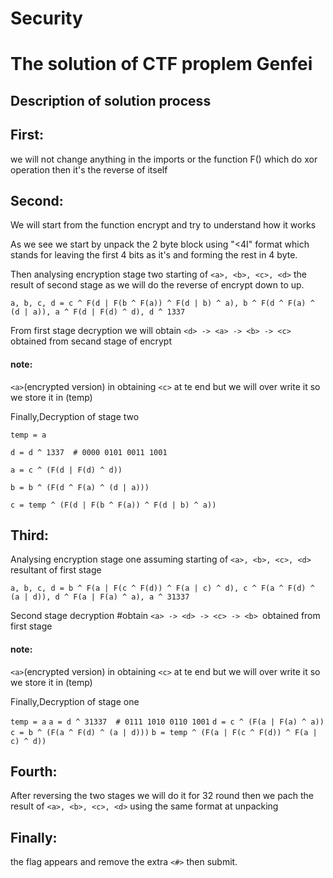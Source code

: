 # Security

# The solution of CTF proplem Genfei


## **Description of solution process**

## First:
 we will not change anything in the imports or the function F() which do xor operation then it's the reverse of itself

## Second:
 We will start from the function encrypt and try to understand how it works 

 As we see we start by  unpack the 2 byte block using "<4I" format which stands for leaving the first 4 bits as it's and forming the rest in 4 byte.

 Then analysing encryption stage two
 starting of `<a>, <b>, <c>, <d>` the result of second stage as we will do the reverse of encrypt down to up.

 `a, b, c, d = c ^ F(d | F(b ^ F(a)) ^ F(d | b) ^ a), b ^ F(d ^ F(a) ^ (d | a)), a ^ F(d | F(d) ^ d), d ^ 1337`

 From first stage decryption  we will obtain `<d> -> <a> -> <b> -> <c>` obtained from secand stage of encrypt

 #### note:
 `<a>`(encrypted version) in obtaining `<c>` at te end
 but we will over write it so we store it in (temp)

 Finally,Decryption of stage two

 `temp = a`
 
 `d = d ^ 1337  # 0000 0101 0011 1001`
 
 `a = c ^ (F(d | F(d) ^ d))`
 
 `b = b ^ (F(d ^ F(a) ^ (d | a)))`
 
 `c = temp ^ (F(d | F(b ^ F(a)) ^ F(d | b) ^ a))`

## Third:

 Analysing encryption stage one
 assuming starting of `<a>, <b>, <c>, <d>` resultant of first stage

 `a, b, c, d = b ^ F(a | F(c ^ F(d)) ^ F(a | c) ^ d), c ^ F(a ^ F(d) ^ (a | d)), d ^ F(a | F(a) ^ a), a ^ 31337`

 Second stage decryption #obtain `<a> -> <d> -> <c> -> <b> `obtained from first stage
#### note:
 `<a>`(encrypted version) in obtaining `<c>` at te end
 but we will over write it so we store it in (temp)

 Finally,Decryption of stage one

 `temp = a`
 `a = d ^ 31337  # 0111 1010 0110 1001`
 `d = c ^ (F(a | F(a) ^ a))`
 `c = b ^ (F(a ^ F(d) ^ (a | d)))`
 `b = temp ^ (F(a | F(c ^ F(d)) ^ F(a | c) ^ d))`

## Fourth:
After reversing the two stages we will do it for 32 round
then we pach the result of `<a>, <b>, <c>, <d>` using the same format at unpacking

## Finally:
the flag appears and remove the extra `<#>` then submit.

